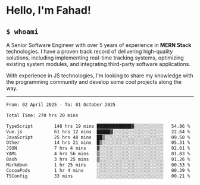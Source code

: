 <h1>Hello, I'm Fahad!</h1>

<h2><code>$ whoami</code></h2>

A Senior Software Engineer with over 5 years of experience in **MERN Stack** technologies. I have a proven track record of delivering high-quality solutions, including implementing real-time tracking systems, optimizing existing system modules, and integrating third-party software applications.

With experience in JS technologies, I'm looking to share my knowledge with the programming community and develop some cool projects along the way.

---

<!--START_SECTION:waka-->

```txt
From: 02 April 2025 - To: 01 October 2025

Total Time: 270 hrs 20 mins

TypeScript        148 hrs 19 mins █████████████▓░░░░░░░░░░░   54.86 %
Vue.js            61 hrs 12 mins  █████▓░░░░░░░░░░░░░░░░░░░   22.64 %
JavaScript        25 hrs 40 mins  ██▒░░░░░░░░░░░░░░░░░░░░░░   09.50 %
Other             14 hrs 21 mins  █▒░░░░░░░░░░░░░░░░░░░░░░░   05.31 %
JSON              7 hrs 4 mins    ▓░░░░░░░░░░░░░░░░░░░░░░░░   02.61 %
YAML              4 hrs 56 mins   ▒░░░░░░░░░░░░░░░░░░░░░░░░   01.83 %
Bash              3 hrs 25 mins   ▒░░░░░░░░░░░░░░░░░░░░░░░░   01.26 %
Markdown          1 hr 25 mins    ░░░░░░░░░░░░░░░░░░░░░░░░░   00.53 %
CocoaPods         1 hr 4 mins     ░░░░░░░░░░░░░░░░░░░░░░░░░   00.39 %
TSConfig          33 mins         ░░░░░░░░░░░░░░░░░░░░░░░░░   00.21 %
```

<!--END_SECTION:waka-->

<!--
**heyFahad/heyFahad** is a ✨ _special_ ✨ repository because its `README.md` (this file) appears on your GitHub profile.

Here are some ideas to get you started:

- 🔭 I’m currently working on ...
- 🌱 I’m currently learning ...
- 👯 I’m looking to collaborate on ...
- 🤔 I’m looking for help with ...
- 💬 Ask me about ...
- 📫 How to reach me: ...
- 😄 Pronouns: ...
- ⚡ Fun fact: ...
-->
